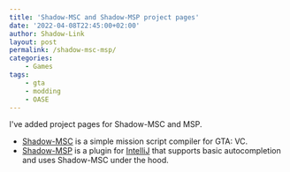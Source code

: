 ```yaml
---
title: 'Shadow-MSC and Shadow-MSP project pages'
date: '2022-04-08T22:45:00+02:00'
author: Shadow-Link
layout: post
permalink: /shadow-msc-msp/
categories:
    - Games
tags:
    - gta
    - modding
    - OASE
---
```


I've added project pages for Shadow-MSC and MSP.

- [Shadow-MSC](/tools/shadow-msc) is a simple mission script compiler for GTA: VC.
- [Shadow-MSP](/tools/shadow-msp) is a plugin for [IntelliJ](https://www.jetbrains.com/) that supports basic autocompletion and uses Shadow-MSC under the hood. 